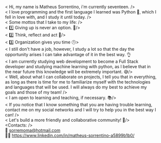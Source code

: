 
<br/>< Hi, my name is Matheus Sorrentino, i'm currently seventeen. />
<br/>< I love programming and the first language I learned was Python 🐍, which I fell in love with, and I study it until today. />
<br/>< Some mottos that I take to my life: />
<br/>< 1️⃣ Giving up is never an option. 💪/>
<br/>< 2️⃣ Think, reflect and act 🧠/>
<br/>< 3️⃣ Organization gives you time 🕒>
<br/>< I still don't have a job, however, I study a lot so that the day the opportunity arises I can take advantage of it in the best way. 👌 
<br/>< I am currently studying web development to become a Full Stack developer and studying machine learning with python, as I believe that in the near future this knowledge will be extremely important. 😅/>
<br/>< Well, about what I can collaborate on projects, I tell you that in everything, as long as there is time for me to familiarize myself with the technologies and languages ​​that will be used. I will always do my best to achieve my goals and those of my team!  />
<br/>< I am open to learning and teaching, if necessary. 📚/>
<br/>< If you notice that I know something that you are having trouble learning, contact me on my social networks and I will try to help you in the best way I can! />
<br/>< Let's build a more friendly and collaborative community! 🌱/>
<br/><Contacts: />
<br/>📧   sorremoma@hotmail.com
<br/>🧑💼 https://www.linkedin.com/in/matheus-sorrentino-a5899b1b0/
